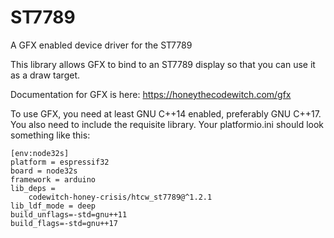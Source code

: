 # ST7789

A GFX enabled device driver for the ST7789

This library allows GFX to bind to an ST7789 display so that you can use it as a draw target.

Documentation for GFX is here: https://honeythecodewitch.com/gfx

To use GFX, you need at least GNU C++14 enabled, preferably GNU C++17. You also need to include the requisite library. Your platformio.ini should look something like this:

```
[env:node32s]
platform = espressif32
board = node32s
framework = arduino
lib_deps = 
	codewitch-honey-crisis/htcw_st7789@^1.2.1
lib_ldf_mode = deep
build_unflags=-std=gnu++11
build_flags=-std=gnu++17
```